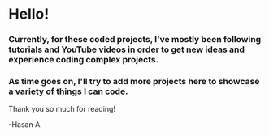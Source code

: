 # Hello!

### Currently, for these coded projects, I've mostly been following tutorials and YouTube videos in order to get new ideas and experience coding complex projects.
### As time goes on, I'll try to add more projects here to showcase a variety of things I can code.

Thank you so much for reading!

-Hasan A.
